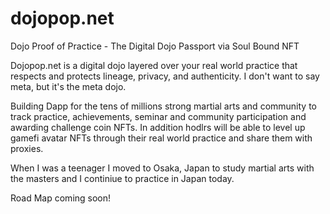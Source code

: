 # dojopop.net
Dojo Proof of Practice - The Digital Dojo Passport via Soul Bound NFT

Dojopop.net is a digital dojo layered over your real world practice that respects and protects lineage, privacy, and authenticity. I don't want to say meta, but it's the meta dojo.

Building Dapp for the tens of millions strong martial arts and community to track practice, achievements, seminar and community participation and awarding challenge coin NFTs. In addition hodlrs will be able to level up gamefi avatar NFTs through their real world practice and share them with proxies.

When I was a teenager I moved to Osaka, Japan to study martial arts with the masters and I continiue to practice in Japan today.

Road Map coming soon!
